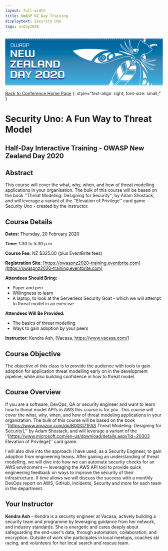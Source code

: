 ```yaml
---
layout: full-width
title: OWASP NZ Day Training
displaytext: Security Uno
tags: nzday2020
---
```


[![Conference Web Banner](../../assets/images/Web_Banner-OWASP_NZ_Day_2020.jpg)](/www-event-2020-NewZealandDay)

[Back to Conference Home Page](/www-event-2020-NewZealandDay)
{: style="text-align: right; font-size: small;" }

# Security Uno: A Fun Way to Threat Model

## Half-Day Interactive Training - OWASP New Zealand Day 2020

## Abstract

This course will cover the what, why, when, and how of threat modelling applications in your organisation. The bulk of this course will be based on the book ''Threat Modeling: Designing for Security'', by Adam Shostack, and will leverage a variant of the ''Elevation of Privilege'' card game - Security Uno - created by the instructor.

## Course Details 

**Dates:** Thursday, 20 February 2020

**Time:** 1:30 to 5:30 p.m.

**Course Fee:** NZ $325.00 (plus EventBrite fees)

**Registration Site:** [https://owaspnz2020-training.eventbrite.com](https://owaspnz2020-training.eventbrite.com)

**Attendees Should Bring:** 

* Paper and pen
* Willingness to learn
* A laptop, to look at the Serverless Security Goat - which we will attempt to threat model in an exercise

**Attendees Will Be Provided:**

* The basics of threat modelling
* Ways to gain adoption by your peers

**Instructor:** Kendra Ash, [Vacasa, https://www.vacasa.com/]    

## Course Objective

The objective of this class is to provide the audience with tools to gain adoption for application threat modelling early on in the development pipeline, while also building confidence in how to threat model. 

## Course Overview

If you are a software, DevOps, QA or security engineer and want to learn how to threat model API’s in AWS this course is for you. This course will cover the what, why, when, and how of threat modeling applications in your organization. The bulk of this course will be based on the book ''[https://www.amazon.com/dp/B00IG71FAS Threat Modeling: Designing for Security],'' by Adam Shostack, and will leverage a variant of the ''[https://www.microsoft.com/en-us/download/details.aspx?id=20303 Elevation of Privilege]'' card game. 

I will also dive into the approach I have used, as a Security Engineer, to gain adoption from engineering teams. After gaining an understanding of threat modelling, we will dive into how we can automate security checks for an AWS environment — leveraging the AWS API tool to provide quick engineering feedback on ways to improve the security of their infrastructure. If time allows we will discuss the success with a monthly DevOps report on AWS, GitHub, Incidents, Security and more for each team in the department.

## Your Instructor

**Kendra Ash** - Kendra is a security engineer at Vacasa, actively building a security team and programme by leveraging guidance from her network, and industry standards. She is energetic and cares deeply about safeguarding the end-user's data, through automation, collaboration, and encryption. Outside of work she participates in local meetups, coaches ski racing, and volunteers for her local search and rescue team.
